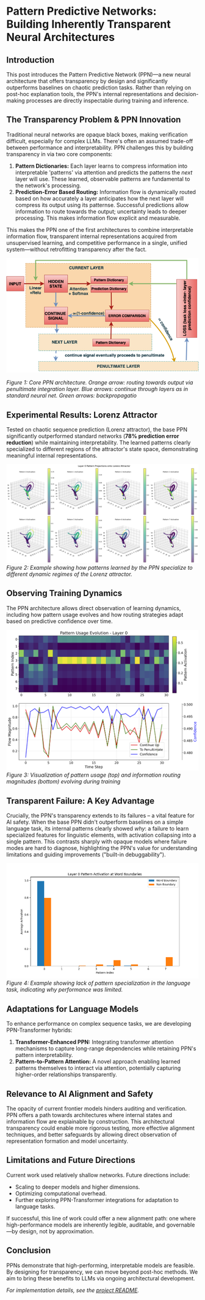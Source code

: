 # Pattern Predictive Networks: Building Inherently Transparent Neural Architectures

## Introduction

This post introduces the Pattern Predictive Network (PPN)—a new neural architecture that offers transparency by design and significantly outperforms baselines on chaotic prediction tasks. Rather than relying on post-hoc explanation tools, the PPN's internal representations and decision-making processes are directly inspectable during training and inference. 

## The Transparency Problem & PPN Innovation

Traditional neural networks are opaque black boxes, making verification difficult, especially for complex LLMs. There's often an assumed trade-off between performance and interpretability. PPN challenges this by building transparency in via two core components:

1.  **Pattern Dictionaries:** Each layer learns to compress information into interpretable 'patterns' via attention and predicts the patterns the *next* layer will use. These learned, observable patterns are fundamental to the network's processing.
2.  **Prediction-Error Based Routing:** Information flow is dynamically routed based on how accurately a layer anticipates how the next layer will compress its output using its patternse. Successful predictions allow information to route towards the output; uncertainty leads to deeper processing. This makes information flow explicit and measurable.

This makes the PPN one of the first architectures to combine interpretable information flow, transparent internal representations acquired from unsupervised learning, and competitive performance in a single, unified system—without retrofitting transparency after the fact.

![Figure 1](/images/flowchart.png)

*Figure 1: Core PPN architecture. Orange arrow: routing towards output via penultimate integration layer. Blue arrows: continue through layers as in
standard neural net. Green arrows: backpropagatio*

## Experimental Results: Lorenz Attractor

Tested on chaotic sequence prediction (Lorenz attractor), the base PPN significantly outperformed standard networks (**78% prediction error reduction**) while maintaining interpretability. The learned patterns clearly specialized to different regions of the attractor's state space, demonstrating meaningful internal representations.

![Figure 2](/images/Fig1.png)
*Figure 2: Example showing how patterns learned by the PPN specialize to different dynamic regimes of the Lorenz attractor.*

## Observing Training Dynamics

The PPN architecture allows direct observation of learning dynamics, including how pattern usage evolves and how routing strategies adapt based on predictive confidence over time.

![Figure 3](/images/layer_evolution.png)
*Figure 3: Visualization of pattern usage (top) and information routing magnitudes (bottom) evolving during training*

## Transparent Failure: A Key Advantage

Crucially, the PPN's transparency extends to its failures – a vital feature for AI safety. When the base PPN didn't outperform baselines on a simple language task, its internal patterns clearly showed *why*: a failure to learn specialized features for linguistic elements, with activation collapsing into a single pattern. This contrasts sharply with opaque models where failure modes are hard to diagnose, highlighting the PPN's value for understanding limitations and guiding improvements ("built-in debuggability").

![Figure 4](/images/Fig8.png)
*Figure 4: Example showing lack of pattern specialization in the language task, indicating why performance was limited.*

## Adaptations for Language Models

To enhance performance on complex sequence tasks, we are developing PPN-Transformer hybrids:

1.  **Transformer-Enhanced PPN:** Integrating transformer attention mechanisms to capture long-range dependencies while retaining PPN's pattern interpretability.
2.  **Pattern-to-Pattern Attention:** A novel approach enabling learned patterns themselves to interact via attention, potentially capturing higher-order relationships transparently.

## Relevance to AI Alignment and Safety

The opacity of current frontier models hinders auditing and verification. PPN offers a path towards architectures where internal states and information flow are explainable by construction. This architectural transparency could enable more rigorous testing, more effective alignment techniques, and better safeguards by allowing direct observation of representation formation and model uncertainty.

## Limitations and Future Directions

Current work used relatively shallow networks. Future directions include:
* Scaling to deeper models and higher dimensions.
* Optimizing computational overhead.
* Further exploring PPN-Transformer integrations for adaptation to language tasks.

If successful, this line of work could offer a new alignment path: one where high-performance models are inherently legible, auditable, and governable—by design, not by approximation.

## Conclusion

PPNs demonstrate that high-performing, interpretable models are feasible. By designing for transparency, we can move beyond post-hoc methods. We aim to bring these benefits to LLMs via ongoing architectural development.

*For implementation details, see the [project README](https://github.com/mac-n/predictiveprocessing_nn/blob/main/README.md).*
